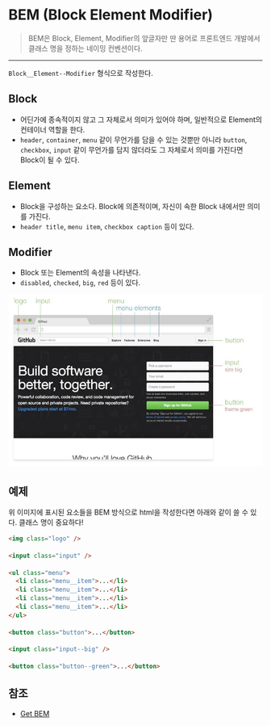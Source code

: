 # BEM (Block Element Modifier)

> BEM은 Block, Element, Modifier의 앞글자만 딴 용어로 프론트엔드 개발에서 클래스 명을 정하는 네이밍 컨벤션이다.

---

`Block__Element--Modifier` 형식으로 작성한다.

## Block

- 어딘가에 종속적이지 않고 그 자체로서 의미가 있어야 하며, 일반적으로 Element의 컨테이너 역할을 한다.
- `header`, `container`, `menu` 같이 무언가를 담을 수 있는 것뿐만 아니라 `button`, `checkbox`, `input` 같이 무언가를 담지 않더라도 그 자체로서 의미를 가진다면 Block이 될 수 있다.

## Element

- Block을 구성하는 요소다. Block에 의존적이며, 자신이 속한 Block 내에서만 의미를 가진다.
- `header title`, `menu item`, `checkbox caption` 등이 있다.

## Modifier

- Block 또는 Element의 속성을 나타낸다.
- `disabled`, `checked`, `big`, `red` 등이 있다.

![bem](images/bem.jpg)

## 예제

위 이미지에 표시된 요소들을 BEM 방식으로 html을 작성한다면 아래와 같이 쓸 수 있다. 클래스 명이 중요하다!

```html
<img class="logo" />

<input class="input" />

<ul class="menu">
  <li class="menu__item">...</li>
  <li class="menu__item">...</li>
  <li class="menu__item">...</li>
  <li class="menu__item">...</li>
</ul>

<button class="button">...</button>

<input class="input--big" />

<button class="button--green">...</button>
```

## 참조

- [Get BEM](http://getbem.com/)
